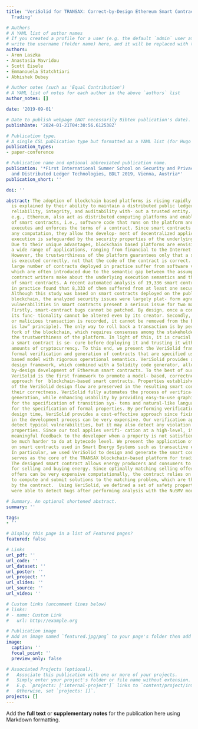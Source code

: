 ```yaml
---
title: 'VeriSolid for TRANSAX: Correct-by-Design Ethereum Smart Contracts for Energy
  Trading'

# Authors
# A YAML list of author names
# If you created a profile for a user (e.g. the default `admin` user at `content/authors/admin/`), 
# write the username (folder name) here, and it will be replaced with their full name and linked to their profile.
authors:
- Aron Laszka
- Anastasia Mavridou
- Scott Eisele
- Emmanouela Statchtiari
- Abhishek Dubey

# Author notes (such as 'Equal Contribution')
# A YAML list of notes for each author in the above `authors` list
author_notes: []

date: '2019-09-01'

# Date to publish webpage (NOT necessarily Bibtex publication's date).
publishDate: '2024-01-21T04:30:56.612538Z'

# Publication type.
# A single CSL publication type but formatted as a YAML list (for Hugo requirements).
publication_types:
- paper-conference

# Publication name and optional abbreviated publication name.
publication: '*First International Summer School on Security and Privacy for Blockchains
  and Distributed Ledger Technologies, BDLT 2019, Vienna, Austria*'
publication_short: ''

doi: ''

abstract: The adoption of blockchain based platforms is rising rapidly. Their popularity
  is explained by their ability to maintain a distributed public ledger, providing
  reliability, integrity, and auditability with- out a trusted entity. Recent platforms,
  e.g., Ethereum, also act as distributed computing platforms and enable the creation
  of smart contracts, i.e., software code that runs on the platform and automatically
  executes and enforces the terms of a contract. Since smart contracts can perform
  any computation, they allow the develop- ment of decentralized applications, whose
  execution is safeguarded by the security properties of the underlying platform.
  Due to their unique advantages, blockchain based platforms are envisioned to have
  a wide range of applications, ranging from financial to the Internet-of-Things.
  However, the trustworthiness of the platform guarantees only that a smart contract
  is executed correctly, not that the code of the contract is correct. In fact, a
  large number of contracts deployed in practice suffer from software vulnerabilities,
  which are often introduced due to the semantic gap between the assumptions that
  contract writers make about the underlying execution semantics and the actual semantics
  of smart contracts. A recent automated analysis of 19,336 smart contracts deployed
  in practice found that 8,333 of them suffered from at least one security issue.
  Although this study was based on smart contracts deployed on the public Ethereum
  blockchain, the analyzed security issues were largely plat- form agnostic.  Security
  vulnerabilities in smart contracts present a serious issue for two main reasons.
  Firstly, smart-contract bugs cannot be patched. By design, once a contract is deployed,
  its func- tionality cannot be altered even by its creator. Secondly, once a faulty
  or malicious transaction is recorded, it cannot be removed from the blockchain (“code
  is law” principle). The only way to roll back a transaction is by performing a hard
  fork of the blockchain, which requires consensus among the stakeholders and undermines
  the trustworthiness of the platform. In light of this, it is crucial to ensure that
  a smart contract is se- cure before deploying it and trusting it with significant
  amounts of cryptocurrency. To this end, we present the VeriSolid framework for the
  formal verification and generation of contracts that are specified using a transition-system
  based model with rigorous operational semantics. VeriSolid provides an end-to-end
  design framework, which combined with a Solidity code generator, allows the correct-
  by-design development of Ethereum smart contracts. To the best of our knowledge,
  VeriSolid is the first framework to promote a model- based, correctness-by-design
  approach for  blockchain-based smart contracts. Properties established at any step
  of the VeriSolid design flow are preserved in the resulting smart contracts, guaranteeing
  their correctness. VeriSolid fully automates the process of verifica- tion and code
  generation, while enhancing usability by providing easy-to-use graphical editors
  for the specification of transition sys- tems and natural-like language templates
  for the specification of formal properties. By performing verification early at
  design time, VeriSolid provides a cost-effective approach since fixing bugs later
  in the development process can be very expensive. Our verification approach can
  detect typical vulnerabilities, but it may also detect any violation of required
  properties. Since our tool applies verifi- cation at a high-level, it can provide
  meaningful feedback to the developer when a property is not satisfied, which would
  be much harder to do at bytecode level. We present the application of VeriSolid
  on smart contracts used in Smart Energy Systems such as transactive energy platforms.
  In particular, we used VeriSolid to design and generate the smart contract that
  serves as the core of the TRANSAX blockchain-based platform for trading energy futures.
  The designed smart contract allows energy producers and consumers to post offers
  for selling and buying energy. Since optimally matching selling offers with buying
  offers can be very expensive computationally, the contract relies on external solvers
  to compute and submit solutions to the matching problem, which are then checked
  by the contract.  Using VeriSolid, we defined a set of safety properties and we
  were able to detect bugs after performing analysis with the NuSMV model checker.

# Summary. An optional shortened abstract.
summary: ''

tags:
- ''

# Display this page in a list of Featured pages?
featured: false

# Links
url_pdf: ''
url_code: ''
url_dataset: ''
url_poster: ''
url_project: ''
url_slides: ''
url_source: ''
url_video: ''

# Custom links (uncomment lines below)
# links:
# - name: Custom Link
#   url: http://example.org

# Publication image
# Add an image named `featured.jpg/png` to your page's folder then add a caption below.
image:
  caption: ''
  focal_point: ''
  preview_only: false

# Associated Projects (optional).
#   Associate this publication with one or more of your projects.
#   Simply enter your project's folder or file name without extension.
#   E.g. `projects: ['internal-project']` links to `content/project/internal-project/index.md`.
#   Otherwise, set `projects: []`.
projects: []
---
```


Add the **full text** or **supplementary notes** for the publication here using Markdown formatting.
